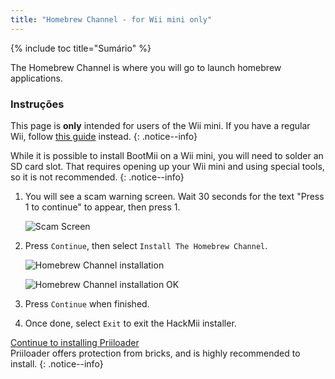 ```yaml
---
title: "Homebrew Channel - for Wii mini only"
---
```


{% include toc title="Sumário" %}

The Homebrew Channel is where you will go to launch homebrew applications.

### Instruções
This page is **only** intended for users of the Wii mini. If you have a regular Wii, follow [this guide](hbc) instead.
{: .notice--info}

While it is possible to install BootMii on a Wii mini, you will need to solder an SD card slot. That requires opening up your Wii mini and using special tools, so it is not recommended.
{: .notice--info}

1. You will see a scam warning screen. Wait 30 seconds for the text "Press 1 to continue" to appear, then press 1.

    ![Scam Screen](/images/hackmii/scam.png)

1. Press `Continue`, then select `Install The Homebrew Channel`.

    ![Homebrew Channel installation](/images/hackmii/hbc_install.png)

    ![Homebrew Channel installation OK](/images/hackmii/hbc_install_ok.png)

1. Press `Continue` when finished.
1. Once done, select `Exit` to exit the HackMii installer.

[Continue to installing Priiloader](priiloader) <br> Priiloader offers protection from bricks, and is highly recommended to install.
{: .notice--info}
